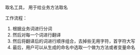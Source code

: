取名工具， 用于给业务方法取名

工作流程： 

1. 根据业务词进行分词
2. 然后对每一个词进行翻译
3. 然后将翻译后的词进行顺序组合，去掉些无用字符，首字符大写
4. 最后，用户可以从生成的命名中选取一个做为方法或者变量命名